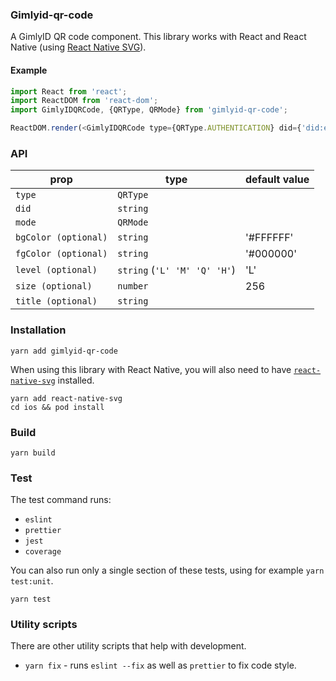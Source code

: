 ### Gimlyid-qr-code
A GimlyID QR code component. This library works with React and React Native (using [React Native SVG](https://github.com/react-native-svg/react-native-svg)).

#### Example
 ```js
import React from 'react';
import ReactDOM from 'react-dom';
import GimlyIDQRCode, {QRType, QRMode} from 'gimlyid-qr-code';

ReactDOM.render(<GimlyIDQRCode type={QRType.AUTHENTICATION} did={'did:example:123456789abcdefghi'} mode={QRMode.DID_AUTH_SIOP_V2}/>);
 ```

### API
| prop                 | type                         | default value |
| -------------------- | ---------------------------- | ------------- |
| `type`               | `QRType`                     |               |
| `did`                | `string`                     |               |
| `mode`               | `QRMode`                     |               |
| `bgColor (optional)` | `string`                     | '#FFFFFF'     |
| `fgColor (optional)` | `string`                     | '#000000'     |
| `level (optional)`   | `string` (`'L' 'M' 'Q' 'H'`) | 'L'           |
| `size (optional)`    | `number`                     | 256           |
| `title (optional)`   | `string`                     |               |

### Installation
```shell
yarn add gimlyid-qr-code
```

When using this library with React Native, you will also need to have [`react-native-svg`](https://github.com/react-native-svg/react-native-svg#installation) installed.

```
yarn add react-native-svg
cd ios && pod install
```

### Build
```shell
yarn build
```

### Test
The test command runs:
* `eslint`
* `prettier`
* `jest`
* `coverage`

You can also run only a single section of these tests, using for example `yarn test:unit`.
```shell
yarn test
```

### Utility scripts
There are other utility scripts that help with development.

* `yarn fix` - runs `eslint --fix` as well as `prettier` to fix code style.
